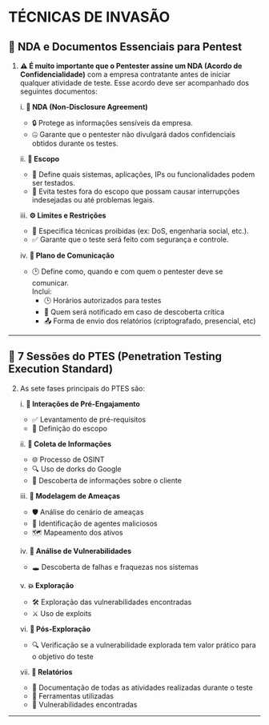 # TÉCNICAS DE INVASÃO

## 📄 NDA e Documentos Essenciais para Pentest

1. **⚠️ É muito importante que o Pentester assine um NDA (Acordo de Confidencialidade)** com a empresa contratante antes de iniciar qualquer atividade de teste. Esse acordo deve ser acompanhado dos seguintes documentos:

   i. **📝 NDA (Non-Disclosure Agreement)**  
   - 🔒 Protege as informações sensíveis da empresa.  
   - 🤐 Garante que o pentester não divulgará dados confidenciais obtidos durante os testes.

   ii. **🎯 Escopo**  
   - 🧭 Define quais sistemas, aplicações, IPs ou funcionalidades podem ser testados.  
   - 🚫 Evita testes fora do escopo que possam causar interrupções indesejadas ou até problemas legais.

   iii. **⚙️ Limites e Restrições**  
   - 🚷 Especifica técnicas proibidas (ex: DoS, engenharia social, etc.).  
   - ✅ Garante que o teste será feito com segurança e controle.

   iv. **📡 Plano de Comunicação**  
   - 🕑 Define como, quando e com quem o pentester deve se comunicar.  
     Inclui:
     - 🕒 Horários autorizados para testes  
     - 📣 Quem será notificado em caso de descoberta crítica  
     - 📤 Forma de envio dos relatórios (criptografado, presencial, etc)

---

## 🧪 7 Sessões do PTES (Penetration Testing Execution Standard)

2. As sete fases principais do PTES são:

   i. **🤝 Interações de Pré-Engajamento**  
   - ✅ Levantamento de pré-requisitos  
   - 📝 Definição do escopo

   ii. **🔎 Coleta de Informações**  
   - 🌐 Processo de OSINT  
   - 🔍 Uso de dorks do Google  
   - 🧾 Descoberta de informações sobre o cliente

   iii. **🧠 Modelagem de Ameaças**  
   - 🛡️ Análise do cenário de ameaças  
   - 🎯 Identificação de agentes maliciosos  
   - 🗺️ Mapeamento dos ativos

   iv. **🧬 Análise de Vulnerabilidades**  
   - 🕳️ Descoberta de falhas e fraquezas nos sistemas

   v. **💥 Exploração**  
   - 🛠️ Exploração das vulnerabilidades encontradas  
   - ⚔️ Uso de exploits

   vi. **🧹 Pós-Exploração**  
   - 🔍 Verificação se a vulnerabilidade explorada tem valor prático para o objetivo do teste

   vii. **📑 Relatórios**  
   - 🧾 Documentação de todas as atividades realizadas durante o teste  
   - 🧰 Ferramentas utilizadas  
   - 🐞 Vulnerabilidades encontradas

---